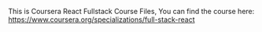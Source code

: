 This is Coursera React Fullstack Course Files,
You can find the course here: https://www.coursera.org/specializations/full-stack-react
